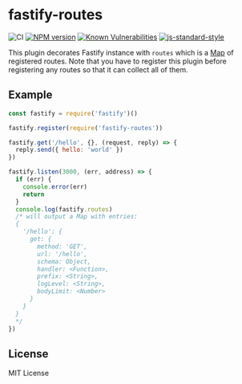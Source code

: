 # fastify-routes

![CI](https://github.com/fastify/fastify-routes/workflows/CI/badge.svg)
[![NPM version](https://img.shields.io/npm/v/fastify-routes.svg?style=flat)](https://www.npmjs.com/package/fastify-routes)
[![Known Vulnerabilities](https://snyk.io/test/github/fastify/fastify-routes/badge.svg)](https://snyk.io/test/github/fastify/fastify-routes)
[![js-standard-style](https://img.shields.io/badge/code%20style-standard-brightgreen.svg?style=flat)](https://standardjs.com/)

This plugin decorates Fastify instance with `routes` which is a [Map](https://developer.mozilla.org/en-US/docs/Web/JavaScript/Reference/Global_Objects/Map) of registered routes. Note that you have to register this plugin
before registering any routes so that it can collect all of them.

## Example

```js
const fastify = require('fastify')()

fastify.register(require('fastify-routes'))

fastify.get('/hello', {}, (request, reply) => {
  reply.send({ hello: 'world' })
})

fastify.listen(3000, (err, address) => {
  if (err) {
    console.error(err)
    return
  }
  console.log(fastify.routes)
  /* will output a Map with entries:
  {
    '/hello': {
      get: {
        method: 'GET',
        url: '/hello',
        schema: Object,
        handler: <Function>,
        prefix: <String>,
        logLevel: <String>,
        bodyLimit: <Number>
      }
    }
  }
  */
})

```

## License

MIT License
